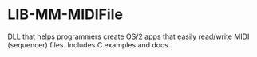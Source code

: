 LIB-MM-MIDIFile
===============

DLL that helps programmers create OS/2 apps that easily read/write MIDI (sequencer) files. Includes C examples and docs.

